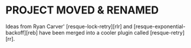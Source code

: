 PROJECT MOVED & RENAMED
=======================

Ideas from Ryan Carver' [resque-lock-retry][rlr] and [resque-exponential-backoff][reb]
have been merged into a cooler plugin called [resque-retry][rr].